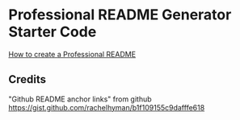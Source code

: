 # Professional README Generator Starter Code

[How to create a Professional README](https://coding-boot-camp.github.io/full-stack/github/professional-readme-guide)


## Credits

"Github README anchor links" from github
https://gist.github.com/rachelhyman/b1f109155c9dafffe618